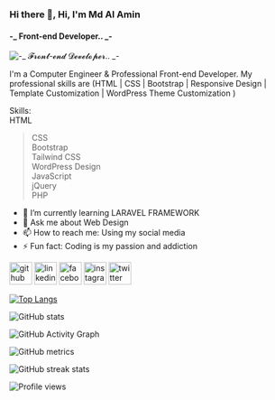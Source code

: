 ### Hi there 👋, Hi, I'm Md Al Amin
#### -_  Front-end Developer.. _-
![-_ 𝓕𝓻𝓸𝓷𝓽-𝓮𝓷𝓭 𝓓𝓮𝓿𝓮𝓵𝓸𝓹𝓮𝓻.. _-](https://media.licdn.com/dms/image/D5616AQGJTJslmeH4qg/profile-displaybackgroundimage-shrink_350_1400/0/1681888301521?e=1687392000&v=beta&t=Je2nt61IRXu3URA2mLSYIhliN1Kp5eK8Pz1-jP6Z_lY)

I'm a Computer Engineer & Professional Front-end Developer.
My professional skills are (HTML | CSS | Bootstrap | Responsive Design | Template Customization | WordPress Theme Customization )

Skills: 
<br> HTML<br>
> CSS <br>
> Bootstrap<br> 
> Tailwind CSS<br>
> WordPress Design <br>
> JavaScript <br>
> jQuery <br>
> PHP

- 🌱 I’m currently learning LARAVEL FRAMEWORK 
- 💬 Ask me about Web Design 
- 📫 How to reach me: Using my social media 
- ⚡ Fun fact: Coding is my passion and addiction 


[<img src='https://cdn.jsdelivr.net/npm/simple-icons@3.0.1/icons/github.svg' alt='github' height='40'>](https://github.com/https://github.com/asalaminbd)  [<img src='https://cdn.jsdelivr.net/npm/simple-icons@3.0.1/icons/linkedin.svg' alt='linkedin' height='40'>](https://www.linkedin.com/in/https://www.linkedin.com/in/alamin138849//)  [<img src='https://cdn.jsdelivr.net/npm/simple-icons@3.0.1/icons/facebook.svg' alt='facebook' height='40'>](https://www.facebook.com/https://web.facebook.com/alamin138849)  [<img src='https://cdn.jsdelivr.net/npm/simple-icons@3.0.1/icons/instagram.svg' alt='instagram' height='40'>](https://www.instagram.com/https://www.instagram.com/alamin_s26//)  [<img src='https://cdn.jsdelivr.net/npm/simple-icons@3.0.1/icons/twitter.svg' alt='twitter' height='40'>](https://twitter.com/https://twitter.com/asalamin_)  

[![Top Langs](https://github-readme-stats.vercel.app/api/top-langs/?username=https://github.com/asalaminbd)](https://github.com/anuraghazra/github-readme-stats)

![GitHub stats](https://github-readme-stats.vercel.app/api?username=https://github.com/asalaminbd&show_icons=true)  

![GitHub Activity Graph](https://activity-graph.herokuapp.com/graph?username=https://github.com/asalaminbd)  

![GitHub metrics](https://metrics.lecoq.io/https://github.com/asalaminbd)  

![GitHub streak stats](https://streak-stats.demolab.com/?user=https://github.com/asalaminbd)  

![Profile views](https://gpvc.arturio.dev/https://github.com/asalaminbd)  
